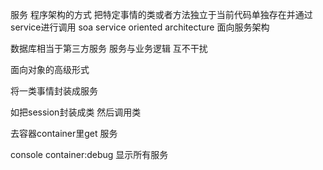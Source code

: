 服务 程序架构的方式
把特定事情的类或者方法独立于当前代码单独存在并通过service进行调用
soa
service oriented architecture
面向服务架构

数据库相当于第三方服务
服务与业务逻辑 互不干扰

面向对象的高级形式

将一类事情封装成服务

如把session封装成类 然后调用类

去容器container里get 服务


console container:debug 显示所有服务